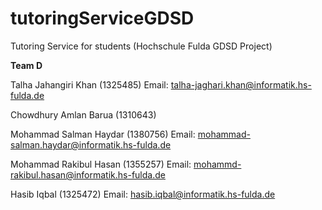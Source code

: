 # tutoringServiceGDSD
Tutoring Service for students (Hochschule Fulda GDSD Project)


**Team D**

Talha Jahangiri Khan (1325485)
Email: talha-jaghari.khan@informatik.hs-fulda.de

Chowdhury Amlan Barua (1310643)


Mohammad Salman Haydar (1380756)
Email: mohammad-salman.haydar@informatik.hs-fulda.de

Mohammad Rakibul Hasan (1355257)
Email: mohammd-rakibul.hasan@informatik.hs-fulda.de

Hasib Iqbal (1325472)
Email: hasib.iqbal@informatik.hs-fulda.de
